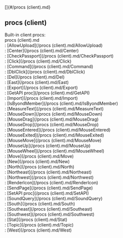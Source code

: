 []{#/procs (client).md}    
## procs (client)    
Built-in client procs:    
procs (client).md    
:   [AllowUpload](/procs (client).md/AllowUpload)    
:   [Center](/procs (client).md/Center)    
:   [CheckPassport](/procs (client).md/CheckPassport)    
:   [Click](/procs (client).md/Click)    
:   [Command](/procs (client).md/Command)    
:   [DblClick](/procs (client).md/DblClick)    
:   [Del](/procs (client).md/Del)    
:   [East](/procs (client).md/East)    
:   [Export](/procs (client).md/Export)    
:   [GetAPI proc](/procs (client).md/GetAPI)    
:   [Import](/procs (client).md/Import)    
:   [IsByondMember](/procs (client).md/IsByondMember)    
:   [MeasureText](/procs (client).md/MeasureText)    
:   [MouseDown](/procs (client).md/MouseDown)    
:   [MouseDrag](/procs (client).md/MouseDrag)    
:   [MouseDrop](/procs (client).md/MouseDrop)    
:   [MouseEntered](/procs (client).md/MouseEntered)    
:   [MouseExited](/procs (client).md/MouseExited)    
:   [MouseMove](/procs (client).md/MouseMove)    
:   [MouseUp](/procs (client).md/MouseUp)    
:   [MouseWheel](/procs (client).md/MouseWheel)    
:   [Move](/procs (client).md/Move)    
:   [New](/procs (client).md/New)    
:   [North](/procs (client).md/North)    
:   [Northeast](/procs (client).md/Northeast)    
:   [Northwest](/procs (client).md/Northwest)    
:   [RenderIcon](/procs (client).md/RenderIcon)    
:   [SendPage](/procs (client).md/SendPage)    
:   [SetAPI proc](/procs (client).md/SetAPI)    
:   [SoundQuery](/procs (client).md/SoundQuery)    
:   [South](/procs (client).md/South)    
:   [Southeast](/procs (client).md/Southeast)    
:   [Southwest](/procs (client).md/Southwest)    
:   [Stat](/procs (client).md/Stat)    
:   [Topic](/procs (client).md/Topic)    
:   [West](/procs (client).md/West)  